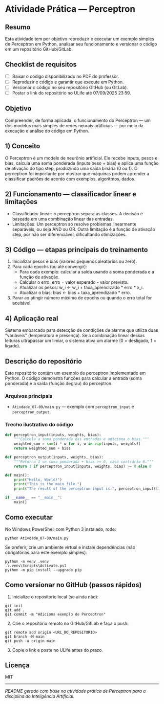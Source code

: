 
# Atividade Prática — Perceptron

## Resumo
Esta atividade tem por objetivo reproduzir e executar um exemplo simples de Perceptron em Python, analisar seu funcionamento e versionar o código em um repositório GitHub/GitLab.

## Checklist de requisitos
- [ ] Baixar o código disponibilizado no PDF do professor.
- [ ] Reproduzir o código e garantir que execute em Python.
- [ ] Versionar o código no seu repositório GitHub (ou GitLab).
- [ ] Postar o link do repositório no ULife até 07/09/2025 23:59.

## Objetivo
Compreender, de forma aplicada, o funcionamento do Perceptron — um dos modelos mais simples de redes neurais artificiais — por meio da execução e análise do código em Python.

## 1) Conceito
O Perceptron é um modelo de neurônio artificial. Ele recebe inputs, pesos e bias, calcula uma soma ponderada (inputs·peso + bias) e aplica uma função de ativação do tipo step, produzindo uma saída binária (0 ou 1). O perceptron foi importante por mostrar que máquinas podem aprender a classificar padrões de acordo com exemplos, algoritmos, dados.

## 2) Funcionamento — classificador linear e limitações
- Classificador linear: o perceptron separa as classes. A decisão é baseada em uma combinação linear das entradas.
- Limitações: Um perceptron só resolve problemas linearmente separáveis, ou seja AND ou OR. Outra limitação é a função de ativação step, por não ser diferenciável, dificultando otimizações.

## 3) Código — etapas principais do treinamento
1. Inicializar pesos e bias (valores pequenos aleatórios ou zero).
2. Para cada epochs (ou até convergir):
   - Para cada exemplo: calcular a saída usando a soma ponderada e a função de ativação.
   - Calcular o erro: erro = valor esperado - valor previsto.
   - Atualizar os pesos: w_i <- w_i + taxa_aprendizado * erro * x_i.
   - Atualizar o bias: bias <- bias + taxa_aprendizado * erro.
3. Parar ao atingir número máximo de epochs ou quando o erro total for aceitável.

## 4) Aplicação real
Sistema embarcado para detecção de condições de alarme que utiliza duas "variáveis" (temperatura e presença). Se a combinação linear dessas leituras ultrapassar um limiar, o sistema ativa um alarme (0 = desligado, 1 = ligado).

## Descrição do repositório
Este repositório contém um exemplo de perceptron implementado em Python. O código demonstra funções para calcular a entrada (soma ponderada) e a saída (função degrau) do perceptron.

### Arquivos principais
- `Ativdade_07-09/main.py` — exemplo com `perceptron_input` e `perceptron_output`.

### Trecho ilustrativo do código

```python
def perceptron_input(inputs, weights, bias):
	"""Calcula a soma ponderada das entradas e adiciona o bias."""
	weighted_sum = sum(i * w for i, w in zip(inputs, weights))
	return weighted_sum + bias

def perceptron_output(inputs, weights, bias):
	"""Retorna 1 se soma ponderada + bias >= 0, caso contrário 0."""
	return 1 if perceptron_input(inputs, weights, bias) >= 0 else 0

def main():
	print("Hello, World!")
	print("This is the main file.")
	print("The result of the perceptron input is:", perceptron_input([1, 2, 3], [0.1, 0.2, 0.3], 0.4))

if __name__ == "__main__":
	main()
```

## Como executar
No Windows PowerShell com Python 3 instalado, rode:

```pwsh
python Ativdade_07-09/main.py
```

Se preferir, crie um ambiente virtual e instale dependências (não obrigatórias para este exemplo simples):

```pwsh
python -m venv .venv
.\.venv\Scripts\Activate.ps1
python -m pip install --upgrade pip
```

## Como versionar no GitHub (passos rápidos)
1. Inicialize o repositório local (se ainda não):

```pwsh
git init
git add .
git commit -m "Adiciona exemplo de Perceptron"
```

2. Crie o repositório remoto no GitHub/GitLab e faça o push:

```pwsh
git remote add origin <URL_DO_REPOSITORIO>
git branch -M main
git push -u origin main
```

3. Copie o link e poste no ULife antes do prazo.

## Licença
MIT

---

*README gerado com base na atividade prática de Perceptron para a disciplina de Inteligência Artificial.*

